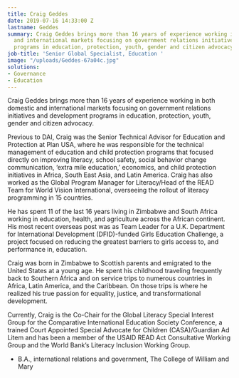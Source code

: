 ```yaml
---
title: Craig Geddes
date: 2019-07-16 14:33:00 Z
lastname: Geddes
summary: Craig Geddes brings more than 16 years of experience working in both domestic
  and international markets focusing on government relations initiatives and development
  programs in education, protection, youth, gender and citizen advocacy.
job-title: 'Senior Global Specialist, Education '
image: "/uploads/Geddes-67a04c.jpg"
solutions:
- Governance
- Education
---
```


Craig Geddes brings more than 16 years of experience working in both domestic and international markets focusing on government relations initiatives and development programs in education, protection, youth, gender and citizen advocacy.

Previous to DAI, Craig was the Senior Technical Advisor for Education and Protection at Plan USA, where he was responsible for the technical management of education and child protection programs that focused directly on improving literacy, school safety, social behavior change communication, ‘extra mile education,’ economics, and child protection initiatives in Africa, South East Asia, and Latin America. Craig has also worked as the Global Program Manager for Literacy/Head of the READ Team for World Vision International, overseeing the rollout of literacy programming in 15 countries. 

He has spent 11 of the last 16 years living in Zimbabwe and South Africa working in education, health, and agriculture across the African continent. His most recent overseas post was as Team Leader for a U.K. Department for International Development (DFID)-funded Girls Education Challenge, a project focused on reducing the greatest barriers to girls access to, and performance in, education. 

Craig was born in Zimbabwe to Scottish parents and emigrated to the United States at a young age. He spent his childhood traveling frequently back to Southern Africa and on service trips to numerous countries in Africa, Latin America, and the Caribbean. On those trips is where he realized his true passion for equality, justice, and transformational development. 

Currently, Craig is the Co-Chair for the Global Literacy Special Interest Group for the Comparative International Education Society Conference, a trained Court Appointed Special Advocate for Children (CASA)/Guardian Ad Litem and has been a member of the USAID READ Act Consultative Working Group and the World Bank’s Literacy Inclusion Working Group. 

* B.A., international relations and government, The College of William and Mary
